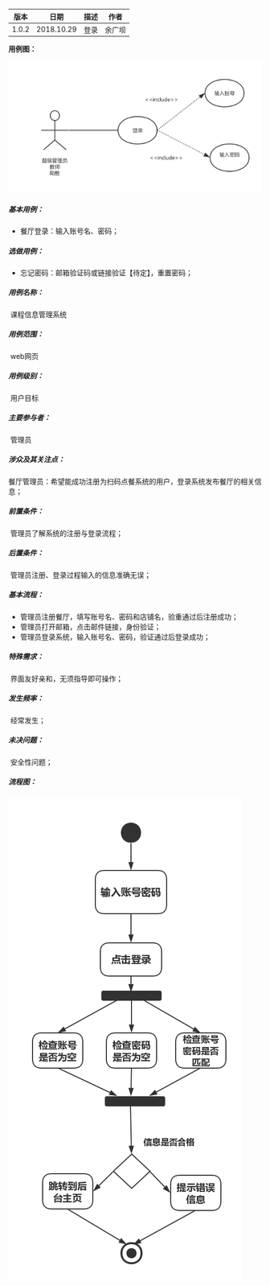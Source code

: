 | 版本  | 日期       | 描述            | 作者   |
| ----- | ---------- | --------------- | ------ |
| 1.0.2 | 2018.10.29 | 登录 | 余广坝 |

**用例图：**

![注册登录用例图](img_use_case/login.png)

##### 基本用例：

- 餐厅登录：输入账号名、密码；

##### 选做用例：

- 忘记密码：邮箱验证码或链接验证【待定】，重置密码；

##### 用例名称：

​ 课程信息管理系统

##### 用例范围：

​	web网页

##### 用例级别：

​	用户目标

##### 主要参与者：

​	管理员

##### 涉众及其关注点：

​	餐厅管理员：希望能成功注册为扫码点餐系统的用户，登录系统发布餐厅的相关信息；

##### 前置条件：

​	管理员了解系统的注册与登录流程；

##### 后置条件：

​	管理员注册、登录过程输入的信息准确无误；

##### 基本流程：

- 管理员注册餐厅，填写账号名、密码和店铺名，验重通过后注册成功；
- 管理员打开邮箱，点击邮件链接，身份验证；
- 管理员登录系统，输入账号名、密码，验证通过后登录成功；

##### 特殊需求：

​	界面友好亲和，无须指导即可操作；

##### 发生频率：

​	经常发生；

##### 未决问题：

​	安全性问题；

##### 流程图：

![注册登录流程图](img_activity/login.png)
